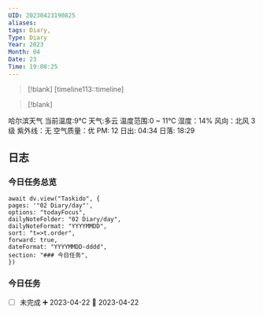 ```yaml
---
UID: 20230423190825
aliases: 
tags: Diary,
Type: Diary
Year: 2023
Month: 04
Date: 23
Time: 19:08:25
---
```

> [!blank] 
> [timeline113::timeline]

>[!blank]
> 
哈尔滨天气
当前温度:9℃
天气:多云
温度范围:0 ~ 11℃
湿度：14%
风向：北风 3级
紫外线：无
空气质量：优 PM: 12
日出: 04:34 日落: 18:29

## 日志


### 今日任务总览

```dataviewjs
await dv.view("Taskido", {
pages: '"02 Diary/day"',
options: "todayFocus",
dailyNoteFolder: "02 Diary/day",
dailyNoteFormat: "YYYYMMDD",
sort: "t=>t.order",
forward: true,
dateFormat: "YYYYMMDD-dddd",
section: "### 今日任务",
})
```
### 今日任务
- [ ] 未完成 ➕ 2023-04-22 📅 2023-04-22
